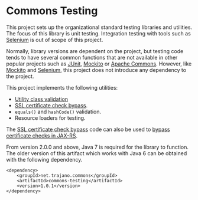Commons Testing
===============

This project sets up the organizational standard testing libraries and
utilities.  The focus of this library is unit testing.  Integration testing
with tools such as [Selenium] is out of scope of this project.

Normally, library versions are dependent on the project, but testing code 
tends to have several common functions that are not available in other popular 
projects such as [JUnit][], [Mockito][] or [Apache Commons][].  However, like
[Mockito][] and [Selenium][], this project does not introduce any dependency
to the project.

This project implements the following utilities:

* [Utility class validation][1]
* [SSL certificate check bypass][2].
* `equals()` and `hashCode()` validation.
* Resource loaders for testing.

The [SSL certificate check bypass][2] code can also be used to [bypass 
certificate checks in JAX-RS][3].

From version 2.0.0 and above, Java 7 is required for the library to function.
The older version of this artifact which works with Java 6 can be obtained with
the following dependency.

    <dependency>
        <groupId>net.trajano.commons</groupId>
        <artifactId>commons-testing</artifactId>
        <version>1.0.1</version>
    </dependency>
 

[1]: http://www.trajano.net/2013/04/covering-utility-classes/
[2]: http://www.trajano.net/2006/07/ssl-bypass-with-httpunit/
[3]: http://www.trajano.net/2015/02/ssl-certificate-bypass-for-jax-rs/
[JUnit]: http://junit.org/
[Mockito]: http://code.google.com/p/mockito/
[Apache Commons]: http://commons.apache.org/
[Selenium]: http://www.seleniumhq.org/
